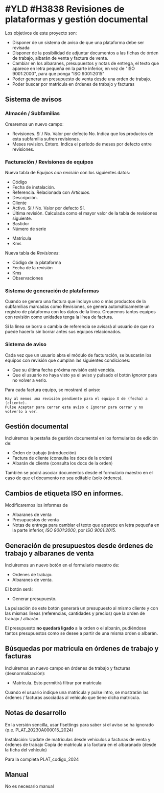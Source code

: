 # #YLD #H3838 Revisiones de plataformas y gestión documental

Los objetivos de este proyecto son:
+ Disponer de un sistema de aviso de que una plataforma debe ser revisada
+ Disponer de la posibilidad de adjuntar documentos a las fichas de órden de trabajo, albarán de venta y factura de venta.
+ Cambiar en los albaranes, presupuestos y notas de entrega, el texto que aparece en letra pequeña en la parte inferior, en vez de "ISO 9001:2000", para que ponga "ISO 9001:2015"
+ Poder generar un presupuesto de venta desde una orden de trabajo.
+ Poder buscar por matrícula en órdenes de trabajo y facturas

## Sistema de avisos 

### Almacén / Subfamilias
Crearemos un nuevo campo:
+ Revisiones. Sí / No. Valor por defecto No. Indica que los productos de esta subfamilia sufren revisiones.
+ Meses revision. Entero. Indica el período de meses por defecto entre revisiones.

### Facturación / Revisiones de equipos
Nueva tabla de _Equipos con revisión_ con los siguientes datos:
* Código
* Fecha de instalación.
* Referencia. Relacionada con _Artículos_.
* Descripción.
* Cliente
* Activo. Sí / No. Valor por defecto Sí.
* Última revisión. Calculada como el mayor valor de la tabla de revisiones siguiente.
* Bastidor
* Número de serie
+ Matrícula
+ Kms

Nueva tabla de _Revisiones_:
* Código de la plataforma
* Fecha de la revisión
* Kms
* Observaciones

### Sistema de generación de plataformas
Cuando se genera una factura que incluye uno o más productos de la subfamilias marcadas como Revisiones, se genera automáticamente un registro de plataforma con los datos de la línea. Crearemos tantos equipos con revisión como unidades tenga la línea de factura.

Si la línea se borra o cambia de referencia se avisará al usuario de que no puede hacerlo sin borrar antes sus equipos relacionados.

### Sistema de aviso
Cada vez que un usuario abra el módulo de facturación, se buscarán los equipos con revisión que cumplan las siguientes condiciones:
+ Que su última fecha próxima revisión esté vencida.
+ Que el usuario no haya visto ya el aviso y pulsado el botón _Ignorar_ para no volver a verlo.

Para cada factura equipo, se mostrará el aviso:
```
Hay al menos una revisión pendiente para el equipo X de (fecha) a (cliente).
Pulse Aceptar para cerrar este aviso o Ignorar para cerrar y no volverlo a ver.
```

## Gestión documental
Incluiremos la pestaña de gestión documental en los formularios de edición de:
+ Órden de trabajo (introducción)
+ Factura de cliente (consulta los docs de la orden)
+ Albarán de cliente (consulta los docs de la orden)

También se podrá asociar documentos desde el formulario maestro en el caso de que el documento no sea editable (solo órdenes).

## Cambios de etiqueta ISO en informes.
Modificaremos los informes de
+ Albaranes de venta
+ Presupuestos de venta
+ Notas de entrega
para cambiar el texto que aparece en letra pequeña en la parte inferior, _ISO 9001:2000_, por _ISO 9001:2015_.

## Generación de presupuestos desde órdenes de trabajo y albaranes de venta
Incluiremos un nuevo botón en el formulario maestro de:
+ Ordenes de trabajo.
+ Albaranes de venta.

El botón será:
+ Generar presupuesto.

La pulsación de este botón generará un presupuesto al mismo cliente y con las mismas líneas (referencias, cantidades y precios) que la orden de trabajo / albarán.

El presupuesto __no quedará ligado__ a la orden o el albarán, pudiéndose tantos presupuestos como se desee a partir de una misma orden o albarán.

## Búsquedas por matricula en órdenes de trabajo y facturas
Incluiremos un nuevo campo en órdenes de trabajo y facturas (desnormalización):
+ Matrícula.
Esto permitirá filtrar por matrícula

Cuando el usuario indique una matrícula y pulse intro, se mostrarán las órdenes / facturas asociadas al vehículo que tiene dicha matrícula.

## Notas de desarrollo
En la versión sencilla, usar flsettings para saber si el aviso se ha ignorado (p.e. PLAT_20230A000015_2024)

Instalación: Update de matrículas desde vehículos a facturas de venta y órdenes de trabajo
Copia de matrícula a la factura en el albaranado (desde la ficha del vehículo)

Para la completa PLAT_codigo_2024

## Manual
No es necesario manual

